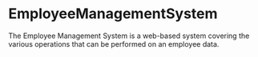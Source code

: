 # EmployeeManagementSystem
The Employee Management System is a web-based system covering the various operations that can be performed on an employee data.
